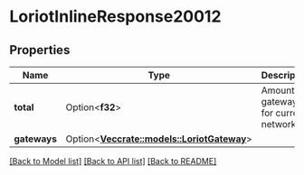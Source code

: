 # LoriotInlineResponse20012

## Properties

Name | Type | Description | Notes
------------ | ------------- | ------------- | -------------
**total** | Option<**f32**> | Amount of gateways for current network | [optional]
**gateways** | Option<[**Vec<crate::models::LoriotGateway>**](Gateway.md)> |  | [optional]

[[Back to Model list]](../README.md#documentation-for-models) [[Back to API list]](../README.md#documentation-for-api-endpoints) [[Back to README]](../README.md)


